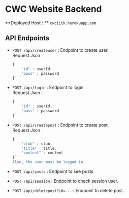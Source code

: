# CWC Website Backend
**Deployed Host : ** `cwciitk.herokuapp.com`
## API Endpoints
- `POST /api/createuser` : Endpoint to create user. <br>
 	Request Json :
	```js
	{
		"id" : userId,
		"pass" : password
	}```

- `POST /api/login` : Endpoint to login. <br>
 	Request Json :
	```js
	{
		"id" : userId,
		"pass" : password
	}```
- `POST /api/createpost` : Endpoint to create post. <br>
 	Request Json :
	```js
	{
		"club" : club,
		"title" : title,
		"content" : content
	}```
	Also, the user must be logged in.

- `POST /api/posts` : Endpoint to see posts. <br>


- `POST /api/session` : Endpoint to check session user. <br>

- `POST /api/deletepost?id=...` : Endpoint to delete post. <br>
